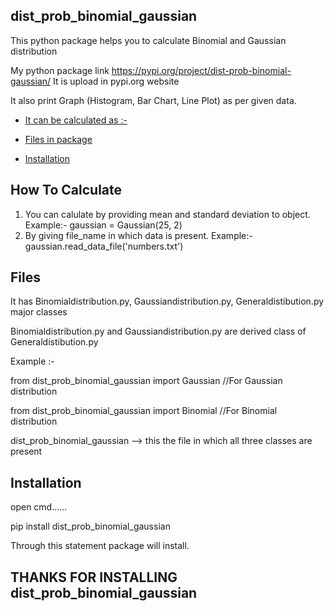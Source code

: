 ## dist_prob_binomial_gaussian

This python package helps you to calculate Binomial and Gaussian distribution

My python package link 
https://pypi.org/project/dist-prob-binomial-gaussian/
It is upload in pypi.org website

It also print Graph (Histogram, Bar Chart, Line Plot) as per given data.


- [It can be calculated as :-](#how-to-calculate)

- [Files in package](#files)

- [Installation](#installation)

## How To Calculate

1. You can calulate by providing mean and standard deviation to object. Example:-  gaussian = Gaussian(25, 2)
2. By giving file_name in which data is present. Example:- gaussian.read_data_file('numbers.txt')

## Files

It has Binomialdistribution.py, Gaussiandistribution.py, Generaldistibution.py  major classes

Binomialdistribution.py and Gaussiandistribution.py are derived class of Generaldistibution.py

Example :-

from dist_prob_binomial_gaussian import Gaussian       //For Gaussian distribution

from dist_prob_binomial_gaussian import Binomial       //For Binomial distribution

dist_prob_binomial_gaussian --> this the file in which all three classes are present

## Installation

open cmd......

pip install dist_prob_binomial_gaussian

Through this statement package will install.

## THANKS FOR INSTALLING dist_prob_binomial_gaussian
